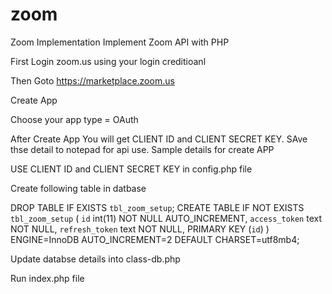 # zoom
Zoom Implementation
Implement Zoom API with PHP

First Login zoom.us using your login creditioanl

Then Goto
https://marketplace.zoom.us

Create App

Choose your app type = OAuth

After Create App You will get CLIENT ID and CLIENT SECRET KEY. SAve thse detail to notepad for api use.
Sample details for create APP

USE CLIENT ID and CLIENT SECRET KEY in config.php file

Create following table in datbase

DROP TABLE IF EXISTS `tbl_zoom_setup`;
CREATE TABLE IF NOT EXISTS `tbl_zoom_setup` (
  `id` int(11) NOT NULL AUTO_INCREMENT,
  `access_token` text NOT NULL,
  `refresh_token` text NOT NULL,
  PRIMARY KEY (`id`)
) ENGINE=InnoDB AUTO_INCREMENT=2 DEFAULT CHARSET=utf8mb4;

Update databse details into class-db.php

Run index.php file
